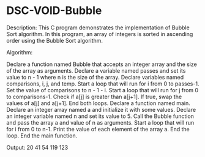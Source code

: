 # DSC-VOID-Bubble

Description:
This C program demonstrates the implementation of Bubble Sort algorithm. In this program, an array of integers is sorted in ascending order using the Bubble Sort algorithm.

Algorithm:

Declare a function named Bubble that accepts an integer array and the size of the array as arguments.
Declare a variable named passes and set its value to n - 1 where n is the size of the array.
Declare variables named comparisons, i, j, and temp.
Start a loop that will run for i from 0 to passes-1.
Set the value of comparisons to n - 1 - i.
Start a loop that will run for j from 0 to comparisons-1.
Check if a[j] is greater than a[j+1]. If true, swap the values of a[j] and a[j+1].
End both loops.
Declare a function named main.
Declare an integer array named a and initialize it with some values.
Declare an integer variable named n and set its value to 5.
Call the Bubble function and pass the array a and value of n as arguments.
Start a loop that will run for i from 0 to n-1.
Print the value of each element of the array a.
End the loop.
End the main function.

Output:
20 41 54 119 123
